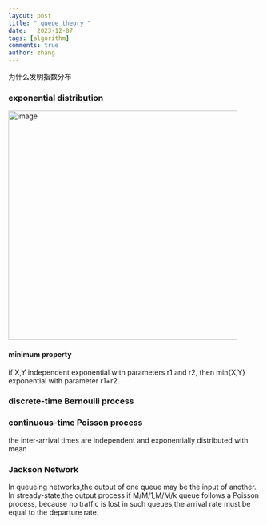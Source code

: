```yaml
---
layout: post
title: " queue theory "
date:   2023-12-07
tags: [algorithm]
comments: true
author: zhang
---
```

为什么发明指数分布  
### exponential distribution
<img width="458" alt="image" src="https://github.com/zhang-mickey/zhang-mickey.github.io/assets/145342600/bd29ca4b-c634-4001-8c8c-65f842956768">  

#### minimum property
if X,Y independent exponential with parameters r1 and r2, then min{X,Y} exponential with parameter r1+r2.  

### discrete-time Bernoulli process

### continuous-time Poisson process
the inter-arrival times are independent and exponentially distributed with mean .

### Jackson Network
In queueing networks,the output of one queue may be the input of another.  
In stready-state,the output process if M/M/1,M/M/k queue follows a Poisson process, because no traffic is lost in such queues,the arrival rate must be equal to the departure rate.   
